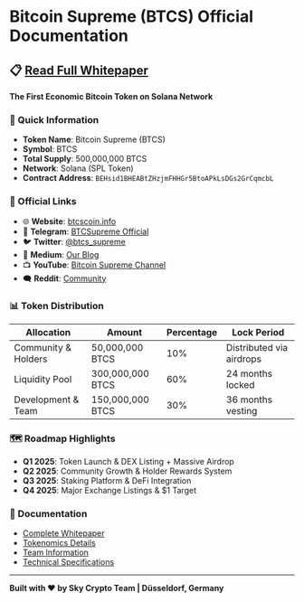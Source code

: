 # Bitcoin Supreme (BTCS) Official Documentation

## 📋 [Read Full Whitepaper](./WHITEPAPER.md)

**The First Economic Bitcoin Token on Solana Network**

### 🚀 Quick Information
- **Token Name**: Bitcoin Supreme (BTCS)
- **Symbol**: BTCS
- **Total Supply**: 500,000,000 BTCS
- **Network**: Solana (SPL Token)
- **Contract Address**: `BEHsid1BHEABtZHzjmFHHGr5BtoAPkLsDGs2GrCqmcbL`

### 🔗 Official Links
- 🌐 **Website**: [btcscoin.info](https://btcscoin.info)
- 💬 **Telegram**: [BTCSupreme Official](https://t.me/BTCSupreme_official)
- 🐦 **Twitter**: [@btcs_supreme](https://x.com/btcs_supreme)
- 📰 **Medium**: [Our Blog](https://medium.com/@marketing_16950)
- 📺 **YouTube**: [Bitcoin Supreme Channel](https://youtube.com/channel/btcsupreme)
- 🗨️ **Reddit**: [Community](https://www.reddit.com/user/SimilarEar4370/)

### 📊 Token Distribution
| Allocation | Amount | Percentage | Lock Period |
|------------|--------|------------|-------------|
| Community & Holders | 50,000,000 BTCS | 10% | Distributed via airdrops |
| Liquidity Pool | 300,000,000 BTCS | 60% | 24 months locked |
| Development & Team | 150,000,000 BTCS | 30% | 36 months vesting |

### 🗺️ Roadmap Highlights
- **Q1 2025**: Token Launch & DEX Listing + Massive Airdrop
- **Q2 2025**: Community Growth & Holder Rewards System  
- **Q3 2025**: Staking Platform & DeFi Integration
- **Q4 2025**: Major Exchange Listings & $1 Target

### 📄 Documentation
- [Complete Whitepaper](./WHITEPAPER.md)
- [Tokenomics Details](./WHITEPAPER.md#tokenomics)
- [Team Information](./WHITEPAPER.md#team--advisory-board)
- [Technical Specifications](./WHITEPAPER.md#technical-specifications)

---

**Built with ❤️ by Sky Crypto Team | Düsseldorf, Germany**

